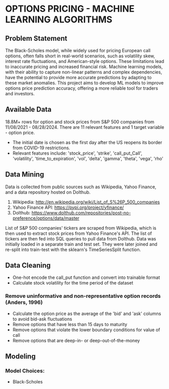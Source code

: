 # OPTIONS PRICING - MACHINE LEARNING ALGORITHMS

## Problem Statement

The Black-Scholes model, while widely used for pricing European call options, often falls short in real-world scenarios, such as volatility skew, interest rate fluctuations, and American-style options. These limitations lead to inaccurate pricing and increased financial risk. Machine learning models, with their ability to capture non-linear patterns and complex dependencies, have the potential to provide more accurate predictions by adapting to these market anomalies. This project aims to develop ML models to improve options price prediction accuracy, offering a more reliable tool for traders and investors.

## Available Data

18.8M+ rows for option and stock prices from S&P 500 companies from 11/08/2021 - 08/28/2024. There are 11 relevant features and 1 target variable - option price.

- The initial date is chosen as the first day after the US reopens its border from COVID-19 restrictions.
- Relevant features include: 'stock_price', 'strike', 'call_put_Call', 'volatility', 'time_to_expiration', 'vol', 'delta', 'gamma', 'theta', 'vega', 'rho'

## Data Mining

Data is collected from public sources such as Wikipedia, Yahoo Finance, and a data repository hosted on Dolthub.
1. Wikipedia: http://en.wikipedia.org/wiki/List_of_S%26P_500_companies
2. Yahoo Finance API: https://pypi.org/project/yfinance/
3. Dolthub: https://www.dolthub.com/repositories/post-no-preference/options/data/master

List of S&P 500 companies' tickers are scraped from Wikipedia, which is then used to extract stock prices from Yahoo Finance's API. The list of tickers are then fed into SQL queries to pull data from Dolthub.
Data was initially loaded in a separate train and test set. They were later joined and re-split into train-test with the sklearn's TimeSeriesSplit function.

## Data Cleaning

- One-hot encode the call_put function and convert into trainable format
- Calculate stock volatility for the time period of the dataset
### Remove uninformative and non-representative option records (Anders, 1996)
- Calculate the option price as the average of the 'bid' and 'ask' columns to avoid bid-ask fluctuations
- Remove options that have less than 15 days to maturity
- Remove options that violate the lower boundary conditions for value of call
- Remove options that are deep-in- or deep-out-of-the-money

## Modeling

### Model Choices:
- Black-Scholes
